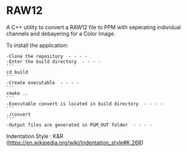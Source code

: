# RAW12
A C++ utility to convert a RAW12 file to PPM with seperating individual channels and debayering for a Color Image.


To install the application:  
  
    -Clone the repository  - - - -
    -Enter the build directory  - - - -
    ```
    cd build
    ```  
    -Create executable  - - - -
    ```
    cmake ..
    ```  
    -Executable convert is located in build directory  - - - -
    ```
    ./convert
    ```
    -Output files are generated in PGM_OUT folder  - - - -

Indentation Style : K&R (https://en.wikipedia.org/wiki/Indentation_style#K.26R)  
  

